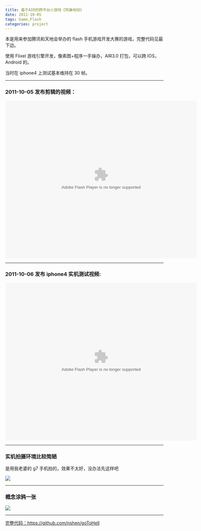 ```yaml
---
title: 基于AIR的跨平台小游戏《阿鼻地狱》
date: 2011-10-05
tags: Game,Flash
categories: project
---
```


本是用来参加腾讯和天地会举办的 flash 手机游戏开发大赛的游戏，完整代码见最下边。

使用 Flixel 游戏引擎开发，像素图+程序一手操办，AIR3.0 打包，可以跨 IOS，Android 的。

当时在 iphone4 上测试基本维持在 30 帧。

---

### 2011-10-05 发布剪辑的视频：

<embed src="http://player.youku.com/player.php/sid/XMzA5OTI2NDYw/v.swf" type="application/x-shockwave-flash" allowscriptaccess="always" allowfullscreen="true" wmode="opaque" width="610" height="500"></embed>

---

### 2011-10-06 发布 iphone4 实机测试视频:

<embed src="http://player.youku.com/player.php/sid/XMzEwMzE2Njky/v.swf" type="application/x-shockwave-flash" allowscriptaccess="always" allowfullscreen="true" wmode="opaque" width="610" height="500"></embed>

---

### 实机拍摄环境比较简陋

是用我老婆的 g7 手机拍的，效果不太好，没办法先这样吧

![](/images/hell01.jpg)

---

### 概念涂鸦一张

![](/images/hell02.jpg)

---

<a href="https://github.com/nshen/goToHell" target="_blank">完整代码：https://github.com/nshen/goToHell </a>
